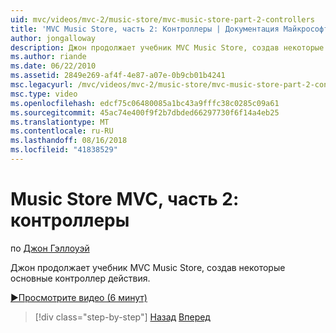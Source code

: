 ```yaml
---
uid: mvc/videos/mvc-2/music-store/mvc-music-store-part-2-controllers
title: 'MVC Music Store, часть 2: Контроллеры | Документация Майкрософт'
author: jongalloway
description: Джон продолжает учебник MVC Music Store, создав некоторые основные контроллер действия.
ms.author: riande
ms.date: 06/22/2010
ms.assetid: 2849e269-af4f-4e87-a07e-0b9cb01b4241
msc.legacyurl: /mvc/videos/mvc-2/music-store/mvc-music-store-part-2-controllers
msc.type: video
ms.openlocfilehash: edcf75c06480085a1bc43a9fffc38c0285c09a61
ms.sourcegitcommit: 45ac74e400f9f2b7dbded66297730f6f14a4eb25
ms.translationtype: MT
ms.contentlocale: ru-RU
ms.lasthandoff: 08/16/2018
ms.locfileid: "41838529"
---
```

<a name="mvc-music-store-part-2-controllers"></a>Music Store MVC, часть 2: контроллеры
====================
по [Джон Гэллоуэй](https://github.com/jongalloway)

Джон продолжает учебник MVC Music Store, создав некоторые основные контроллер действия.

[&#9654;Просмотрите видео (6 минут)](https://channel9.msdn.com/Blogs/ASP-NET-Site-Videos/mvc-music-store-part-2-controllers)

> [!div class="step-by-step"]
> [Назад](mvc-music-store-part-1-intro-tools-and-project-structure.md)
> [Вперед](mvc-music-store-part-3-views-and-viewmodels.md)
